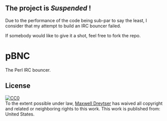 ## The project is __*Suspended*__ !
Due to the performance of the code being sub-par to say the least, I consider that my attempt to build an IRC bouncer failed.

If somebody would like to give it a shot, feel free to fork the repo.


pBNC
======

The Perl IRC bouncer.



License
------
<!--
To the extent possible under law, Maxwell Dreytser has waived all copyright and related or neighboring rights to this work. This work is published from: United States.
-->

<p xmlns:dct="http://purl.org/dc/terms/" xmlns:vcard="http://www.w3.org/2001/vcard-rdf/3.0#">
  <a rel="license"
     href="http://creativecommons.org/publicdomain/zero/1.0/">
    <img src="http://i.creativecommons.org/p/zero/1.0/88x31.png" style="border-style: none;" alt="CC0" />
  </a>
  <br />
  To the extent possible under law,
  <a rel="dct:publisher"
     href="http://mdtech.us">
    <span property="dct:title">Maxwell Dreytser</span></a>
  has waived all copyright and related or neighboring rights to
  this work.
This work is published from:
<span property="vcard:Country" datatype="dct:ISO3166"
      content="US" about="http://mdtech.us">
  United States</span>.
</p>
